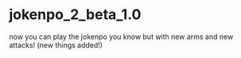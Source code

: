 # jokenpo_2_beta_1.0
  now you can play the jokenpo you know but with new arms and new attacks!  (new things added!)
